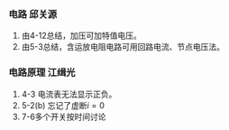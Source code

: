 ### 电路 邱关源
1. 由4-12总结，加压可加特值电压。
2. 由5-3总结，含运放电阻电路可用回路电流、节点电压法。

### 电路原理 江缉光

1. 4-3 电流表无法显示正负。
2. 5-2(b) 忘记了虚断$i=0$
3. 7-6多个开关按时间讨论

